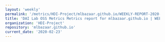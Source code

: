 ```yaml
---
layout: 'weekly'
permalink: '/metrics/HDI-Project/mlbazaar.github.io/WEEKLY-REPORT-2020-02-23'
title: 'DAI Lab OSS Metrics Metrics report for mlbazaar.github.io | WEEKLY-REPORT-2020-02-23'
organization: 'HDI-Project'
repository: 'mlbazaar.github.io'
current_date: '2020-02-23'
---
```


